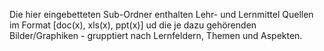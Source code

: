 Die hier eingebetteten Sub-Ordner enthalten Lehr- und Lernmittel Quellen im Format [doc(x), xls(x), ppt(x)] ud die je dazu gehörenden Bilder/Graphiken - grupptiert nach Lernfeldern, Themen und Aspekten.

